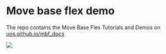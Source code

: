 # Move base flex demo

The repo contains the Move Base Flex Tutorials and Demos on [uos.github.io/mbf_docs](https://uos.github.io/mbf_docs)

![](./turtlebot/demo.gif)
